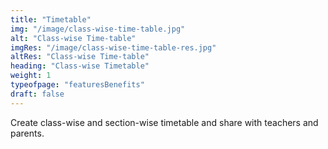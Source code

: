 ```yaml
---
title: "Timetable"
img: "/image/class-wise-time-table.jpg"
alt: "Class-wise Time-table"
imgRes: "/image/class-wise-time-table-res.jpg"
altRes: "Class-wise Time-table"
heading: "Class-wise Timetable"
weight: 1
typeofpage: "featuresBenefits"
draft: false
---
```


Create class-wise and section-wise timetable and share with teachers and parents.
